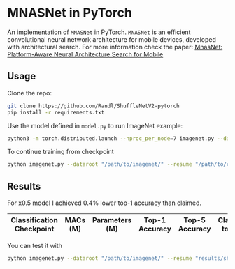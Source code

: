 # MNASNet in PyTorch

An implementation of `MNASNet` in PyTorch. `MNASNet` is an efficient convolutional neural network architecture for mobile devices, developed with architectural search. For more information check the paper:
[MnasNet: Platform-Aware Neural Architecture Search for Mobile](https://arxiv.org/abs/1807.11626)

## Usage

Clone the repo:
```bash
git clone https://github.com/Randl/ShuffleNetV2-pytorch
pip install -r requirements.txt
```

Use the model defined in `model.py` to run ImageNet example:
```bash
python3 -m torch.distributed.launch --nproc_per_node=7 imagenet.py --dataroot /home/chaimb/ILSVRC/Data/CLS-LOC --seed 42 -j 2 -b 2048
```

To continue training from checkpoint
```bash
python imagenet.py --dataroot "/path/to/imagenet/" --resume "/path/to/checkpoint/folder"
```
## Results


For x0.5 model I achieved 0.4% lower top-1 accuracy than claimed.

|Classification Checkpoint| MACs (M)   | Parameters (M)| Top-1 Accuracy| Top-5 Accuracy|  Claimed top-1|  Claimed top-5|
|-------------------------|------------|---------------|---------------|---------------|---------------|---------------|

You can test it with
```bash
python imagenet.py --dataroot "/path/to/imagenet/" --resume "results/shufflenet_v2_0.5/model_best.pth.tar" -e --scaling 0.5
```
